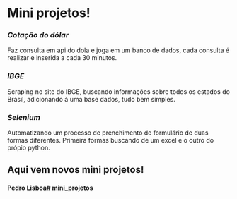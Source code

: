 # Mini projetos!



### ***Cotação do dólar***

Faz consulta em api do dola e joga em um banco de dados, cada consulta é realizar e inserida a cada 30 minutos.

### *IBGE*  

Scraping no site do IBGE, buscando informações sobre todos os estados do Brásil, adicionando à uma base dados,  tudo bem simples.

### *Selenium*  

Automatizando um processo de prenchimento de formulário de duas formas diferentes. Primeira formas buscando de um excel e o outro do própio python.



## Aqui vem novos mini projetos!



#### Pedro Lisboa# mini_projetos
